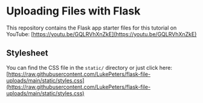 # Uploading Files with Flask

This repository contains the Flask app starter files for this tutorial on YouTube: [https://youtu.be/GQLRVhXnZkE](https://youtu.be/GQLRVhXnZkE)

## Stylesheet

You can find the CSS file in the `static/` directory or just click here: [https://raw.githubusercontent.com/LukePeters/flask-file-uploads/main/static/styles.css](https://raw.githubusercontent.com/LukePeters/flask-file-uploads/main/static/styles.css)
